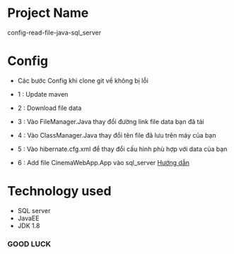 # Project Name

config-read-file-java-sql_server

# Config
- Các bước Config khi clone git về không bị lỗi

- 1 : Update maven 
- 2 : Download file data 
- 3 : Vào FileManager.Java thay đổi đường link file data bạn đã tải 
- 4 : Vào ClassManager.Java thay đổi tên file đã lưu trên máy của bạn
- 5 : Vào hibernate.cfg.xml để thay đổi cấu hình phù hợp với data của bạn 
- 6 : Add file CinemaWebApp.App vào sql_server [Hướng dẫn](https://youtu.be/H57nZ-aDiWM)


# Technology used
-	SQL server
- JavaEE
-	JDK 1.8

### GOOD LUCK
